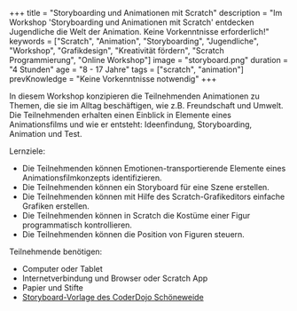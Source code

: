 +++
title = "Storyboarding und Animationen mit Scratch"
description = "Im Workshop 'Storyboarding und Animationen mit Scratch' entdecken Jugendliche die Welt der Animation. Keine Vorkenntnisse erforderlich!"
keywords = ["Scratch", "Animation", "Storyboarding", "Jugendliche", "Workshop", "Grafikdesign", "Kreativität fördern", "Scratch Programmierung", "Online Workshop"]
image = "storyboard.png"
duration = "4 Stunden"
age = "8 - 17 Jahre"
tags = ["scratch", "animation"]
prevKnowledge = "Keine Vorkenntnisse notwendig"
+++

In diesem Workshop konzipieren die Teilnehmenden Animationen zu Themen, die sie im Alltag 
beschäftigen, wie z.B. Freundschaft und Umwelt. Die Teilnehmenden erhalten einen Einblick in 
Elemente eines Animationsfilms und wie er entsteht: Ideenfindung, Storyboarding, Animation und Test.

Lernziele:
* Die Teilnehmenden können Emotionen-transportierende Elemente eines Animationsfilmkonzepts identifizieren.
* Die Teilnehmenden können ein Storyboard für eine Szene erstellen.
* Die Teilnehmenden können mit Hilfe des Scratch-Grafikeditors einfache Grafiken erstellen.
* Die Teilnehmenden können in Scratch die Kostüme einer Figur programmatisch kontrollieren.
* Die Teilnehmenden können die Position von Figuren steuern.

Teilnehmende benötigen:
* Computer oder Tablet
* Internetverbindung und Browser oder Scratch App
* Papier und Stifte
* [Storyboard-Vorlage des CoderDojo Schöneweide](coderdojo-schoeneweide.github.io/docs/storyboard-vorlage.jpg)
